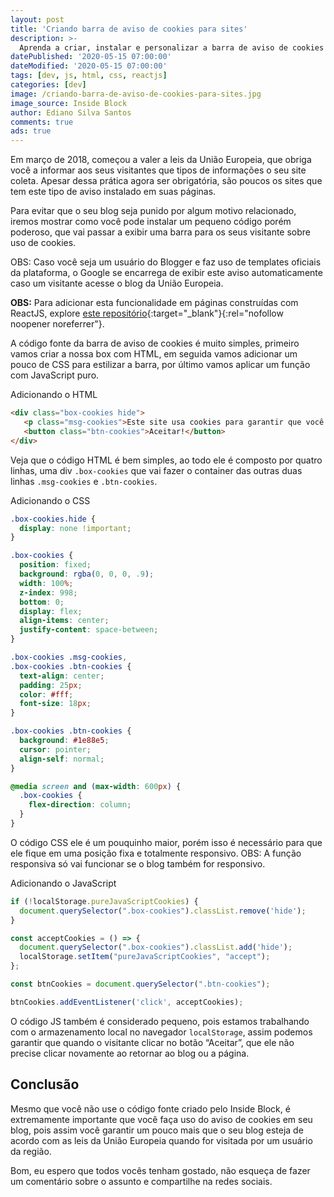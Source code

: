 ```yaml
---
layout: post
title: 'Criando barra de aviso de cookies para sites'
description: >-
  Aprenda a criar, instalar e personalizar a barra de aviso de cookies em seu site.
datePublished: '2020-05-15 07:00:00'
dateModified: '2020-05-15 07:00:00'
tags: [dev, js, html, css, reactjs]
categories: [dev]
image: /criando-barra-de-aviso-de-cookies-para-sites.jpg
image_source: Inside Block
author: Ediano Silva Santos
comments: true
ads: true
---
```


Em março de 2018, começou a valer a leis da União Europeia, que obriga você a informar aos seus visitantes que tipos de informações o seu site coleta. Apesar dessa prática agora ser obrigatória, são poucos os sites que tem este tipo de aviso instalado em suas páginas.

Para evitar que o seu blog seja punido por algum motivo relacionado, iremos mostrar como você pode instalar um pequeno código porém poderoso, que vai passar a exibir uma barra para os seus visitante sobre uso de cookies.

OBS: Caso você seja um usuário do Blogger e faz uso de templates oficiais da plataforma, o Google se encarrega de exibir este aviso automaticamente caso um visitante acesse o blog da União Europeia.

**OBS:** Para adicionar esta funcionalidade em páginas construídas com ReactJS, explore [este repositório](https://github.com/ediano/cookie-notice-for-react){:target="_blank"}{:rel="nofollow noopener noreferrer"}.

A código fonte da barra de aviso de cookies é muito simples, primeiro vamos criar a nossa box com HTML, em seguida vamos adicionar um pouco de CSS para estilizar a barra, por último vamos aplicar um função com JavaScript puro.

Adicionando o HTML

```html
<div class="box-cookies hide">
   <p class="msg-cookies">Este site usa cookies para garantir que você obtenha a melhor experiência.</p>
   <button class="btn-cookies">Aceitar!</button>
</div>
```

Veja que o código HTML é bem simples, ao todo ele é composto por quatro linhas, uma div `.box-cookies` que vai fazer o container das outras duas linhas `.msg-cookies` e `.btn-cookies`.

Adicionando o CSS

```css
.box-cookies.hide {
  display: none !important;
}

.box-cookies {
  position: fixed;
  background: rgba(0, 0, 0, .9);
  width: 100%;
  z-index: 998;
  bottom: 0;
  display: flex;
  align-items: center;
  justify-content: space-between;
}

.box-cookies .msg-cookies,
.box-cookies .btn-cookies {
  text-align: center;
  padding: 25px;
  color: #fff;
  font-size: 18px;
}

.box-cookies .btn-cookies {
  background: #1e88e5;
  cursor: pointer;
  align-self: normal;
}

@media screen and (max-width: 600px) {
  .box-cookies {
    flex-direction: column;
  }
}
```

O código CSS ele é um pouquinho maior, porém isso é necessário para que ele fique em uma posição fixa e totalmente responsivo. OBS: A função responsiva só vai funcionar se o blog também for responsivo.

Adicionando o JavaScript

```js
if (!localStorage.pureJavaScriptCookies) {
  document.querySelector(".box-cookies").classList.remove('hide');
}

const acceptCookies = () => {
  document.querySelector(".box-cookies").classList.add('hide');
  localStorage.setItem("pureJavaScriptCookies", "accept");
};

const btnCookies = document.querySelector(".btn-cookies");

btnCookies.addEventListener('click', acceptCookies);
```

O código JS também é considerado pequeno, pois estamos trabalhando com o armazenamento local no navegador `localStorage`, assim podemos garantir que quando o visitante clicar no botão “Aceitar”, que ele não precise clicar novamente ao retornar ao blog ou a página.

## Conclusão

Mesmo que você não use o código fonte criado pelo Inside Block, é extremamente importante que você faça uso do aviso de cookies em seu blog, pois assim você garantir um pouco mais que o seu blog esteja de acordo com as leis da União Europeia quando for visitada por um usuário da região.

Bom, eu espero que todos vocês tenham gostado, não esqueça de fazer um comentário sobre o assunto e compartilhe na redes sociais.
